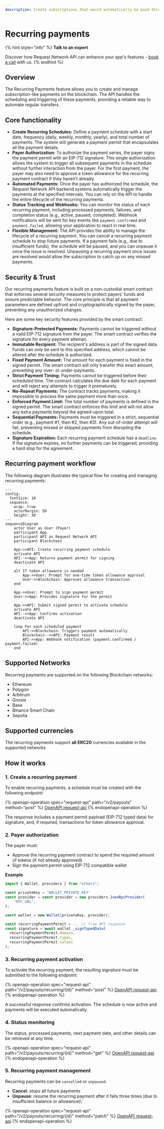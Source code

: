 ```yaml
---
description: Create subscriptions that would automatically be paid through out a timeframe.
---
```


# Recurring payments

{% hint style="info" %}
**Talk to an expert**

Discover how Request Network API can enhance your app's features - [book a call](https://calendly.com/mariana-rn/request-network-demo-docs) with us.
{% endhint %}

## Overview

The Recurring Payments feature allows you to create and manage subscription-like payments on the blockchain. The API handles the scheduling and triggering of these payments, providing a reliable way to automate regular transfers.

## Core functionality

* **Create Recurring Schedules:** Define a payment schedule with a start date, frequency (daily, weekly, monthly, yearly), and total number of payments. The system will generate a payment permit that encapsulates all the payment details.
* **Payer Authorization:** To authorize the payment series, the payer signs the payment permit with an EIP-712 signature. This single authorization allows the system to trigger all subsequent payments in the schedule without further interaction from the payer. For the first payment, the payer may also need to approve a token allowance for the recurring payment contract if they haven't already.
* **Automated Payments:** Once the payer has authorized the schedule, the Request Network API backend systems automatically trigger the payments at the specified intervals. You can rely on the API to handle the entire lifecycle of the recurring payments.
* **Status Tracking and Webhooks:** You can monitor the status of each recurring payment, including processed payments, failures, and completion status (e.g., active, paused, completed). Webhook notifications will be sent for key events like `payment.confirmed` and `payment.failed`, allowing your application to react in real time.
* **Flexible Management:** The API provides the ability to manage the lifecycle of a recurring payment. You can cancel a recurring payment schedule to stop future payments. If a payment fails (e.g., due to insufficient funds), the schedule will be paused, and you can unpause it once the issue is resolved. Unpausing a recurring payment once issues are resolved would allow the subscription to catch up on any missed payments.

## Security & Trust

Our recurring payments feature is built on a non-custodial smart contract that enforces several security measures to protect payers' funds and ensure predictable behavior. The core principle is that all payment parameters are defined upfront and cryptographically signed by the payer, preventing any unauthorized changes.

Here are some key security features provided by the smart contract:



* **Signature-Protected Payments:** Payments cannot be triggered without a valid EIP-712 signature from the payer. The smart contract verifies the signature for every payment attempt.
* **Immutable Recipient:** The recipient's address is part of the signed data. Funds can only be sent to this specified address, which cannot be altered after the schedule is authorized.
* **Fixed Payment Amount:** The amount for each payment is fixed in the signed permit. The smart contract will only transfer this exact amount, preventing any over- or under-payments.
* **Strict Payment Timing:** Payments cannot be triggered before their scheduled time. The contract calculates the due date for each payment and will reject any attempts to trigger it prematurely.
* **No-Repeat Payments:** The contract tracks payments, making it impossible to process the same payment more than once.
* **Enforced Payment Limit:** The total number of payments is defined in the signed permit. The smart contract enforces this limit and will not allow any extra payments beyond the agreed-upon total.
* **Sequential Payments:** Payments must be triggered in a strict, sequential order (e.g., payment #1, then #2, then #3). Any out-of-order attempt will fail, preventing missed or skipped payments from disrupting the schedule.
* **Signature Expiration:** Each recurring payment schedule has a `deadline`. If the signature expires, no further payments can be triggered, providing a hard stop for the agreement.

## Recurring payment workflow

The following diagram illustrates the typical flow for creating and managing recurring payments:

```mermaid
---
config:
  fontSize: 10
  sequence:
    wrap: true
    actorMargin: 50
    height: 30
---
sequenceDiagram
    actor User as User (Payer)
    participant App
    participant API as Request Network API
    participant Blockchain

    App->>API: Create recurring payment schedule
    activate API
    API-->>App: Returns payment permit for signing
    deactivate API

    alt If token allowance is needed
        App->>User: Prompt for one-time token allowance approval
        User->>Blockchain: Approves allowance transaction
    end

    App->>User: Prompt to sign payment permit
    User->>App: Provides signature for the permit

    App->>API: Submit signed permit to activate schedule
    activate API
    API-->>App: Confirms activation
    deactivate API

    loop For each scheduled payment
        API->>Blockchain: Triggers payment automatically
        Blockchain-->>API: Payment result
        API->>App: Webhook notification (payment.confirmed / payment.failed)
    end
```



## Supported Networks

Recurring payments are supported on the following Blockchain networks:

* Ethereum
* Polygon
* Arbitrum
* Gnosis
* Base
* Binance Smart Chain
* Sepolia

## Supported currencies

The recurring payments support **all** **ERC20** currencies available in the supported networks

## How it works

### 1.  Create a recurring payment

To enable recurring payments, a schedule must be created with the following endpoint:

{% openapi-operation spec="request-api" path="/v2/payouts" method="post" %}
[OpenAPI request-api](https://api.request.network/open-api/openapi.json)
{% endopenapi-operation %}

The response includes a payment permit payload (EIP-712 typed data) for signature, and, if required, transactions for token allowance approval.

### 2. Payer authorization

The payer must:

* Approve the recurring payment contract to spend the required amount of tokens (if not already approved)
* Sign the payment permit using EIP-712 compatible wallet

**Example**

```javascript
import { Wallet, providers } from "ethers";

const privateKey = 'WALLET_PRIVATE_KEY'
const provider = const provider = new providers.JsonRpcProvider(
	"RPC_URL",
);

const wallet = new Wallet(privateKey, provider);

const recurringPaymentPermit = ... // from API response
const signature = await wallet._signTypedData(
  recurringPaymentPermit.domain,
  recurringPaymentPermit.types,
  recurringPaymentPermit.values
);

```

### 3. Recurring payment activation

To activate the recurring payment, the resulting signature must be submitted to the following endpoint:

{% openapi-operation spec="request-api" path="/v2/payouts/recurring/{id}" method="post" %}
[OpenAPI request-api](https://api.request.network/open-api/openapi.json)
{% endopenapi-operation %}

A successful response confirms activation. The schedule is now active and payments will be executed automatically.

### 4. Status monitoring

The status, processed payments, next payment date, and other details can be retrieved at any time.

{% openapi-operation spec="request-api" path="/v2/payouts/recurring/{id}" method="get" %}
[OpenAPI request-api](https://api.request.network/open-api/openapi.json)
{% endopenapi-operation %}

### 5. Recurring payment management

Recurring payments can be `cancelled` or `unpaused`.

* **Cancel**: stops all future payments
* **Unpause**: resume the recurring payment after it fails three times (due to insufficient balance or allowance)\


{% openapi-operation spec="request-api" path="/v2/payouts/recurring/{id}" method="patch" %}
[OpenAPI request-api](https://api.request.network/open-api/openapi.json)
{% endopenapi-operation %}
